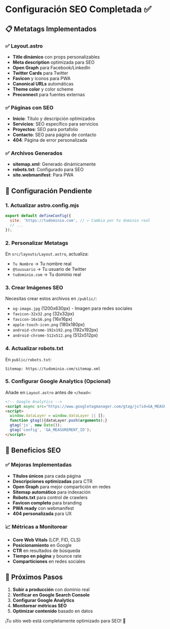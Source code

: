 # Configuración SEO Completada ✅

## 📋 Metatags Implementados

### ✅ Layout.astro
- **Title dinámico** con props personalizables
- **Meta description** optimizada para SEO
- **Open Graph** para Facebook/LinkedIn
- **Twitter Cards** para Twitter
- **Favicon** y iconos para PWA
- **Canonical URLs** automáticas
- **Theme color** y color scheme
- **Preconnect** para fuentes externas

### ✅ Páginas con SEO
- **Inicio**: Título y descripción optimizados
- **Servicios**: SEO específico para servicios
- **Proyectos**: SEO para portafolio
- **Contacto**: SEO para página de contacto
- **404**: Página de error personalizada

### ✅ Archivos Generados
- **sitemap.xml**: Generado dinámicamente
- **robots.txt**: Configurado para SEO
- **site.webmanifest**: Para PWA

## 🔧 Configuración Pendiente

### 1. Actualizar astro.config.mjs
```javascript
export default defineConfig({
  site: 'https://tudominio.com', // ← Cambia por tu dominio real
  // ...
});
```

### 2. Personalizar Metatags
En `src/layouts/Layout.astro`, actualiza:
- `Tu Nombre` → Tu nombre real
- `@tuusuario` → Tu usuario de Twitter
- `tudominio.com` → Tu dominio real

### 3. Crear Imágenes SEO
Necesitas crear estos archivos en `/public/`:
- `og-image.jpg` (1200x630px) - Imagen para redes sociales
- `favicon-32x32.png` (32x32px)
- `favicon-16x16.png` (16x16px)
- `apple-touch-icon.png` (180x180px)
- `android-chrome-192x192.png` (192x192px)
- `android-chrome-512x512.png` (512x512px)

### 4. Actualizar robots.txt
En `public/robots.txt`:
```
Sitemap: https://tudominio.com/sitemap.xml
```

### 5. Configurar Google Analytics (Opcional)
Añade en `Layout.astro` antes de `</head>`:
```html
<!-- Google Analytics -->
<script async src="https://www.googletagmanager.com/gtag/js?id=GA_MEASUREMENT_ID"></script>
<script>
  window.dataLayer = window.dataLayer || [];
  function gtag(){dataLayer.push(arguments);}
  gtag('js', new Date());
  gtag('config', 'GA_MEASUREMENT_ID');
</script>
```

## 🎯 Beneficios SEO

### ✅ Mejoras Implementadas
- **Títulos únicos** para cada página
- **Descripciones optimizadas** para CTR
- **Open Graph** para mejor compartición en redes
- **Sitemap automático** para indexación
- **Robots.txt** para control de crawlers
- **Favicon completo** para branding
- **PWA ready** con webmanifest
- **404 personalizada** para UX

### 📈 Métricas a Monitorear
- **Core Web Vitals** (LCP, FID, CLS)
- **Posicionamiento** en Google
- **CTR** en resultados de búsqueda
- **Tiempo en página** y bounce rate
- **Comparticiones** en redes sociales

## 🚀 Próximos Pasos

1. **Subir a producción** con dominio real
2. **Verificar en Google Search Console**
3. **Configurar Google Analytics**
4. **Monitorear métricas SEO**
5. **Optimizar contenido** basado en datos

¡Tu sitio web está completamente optimizado para SEO! 🎉

